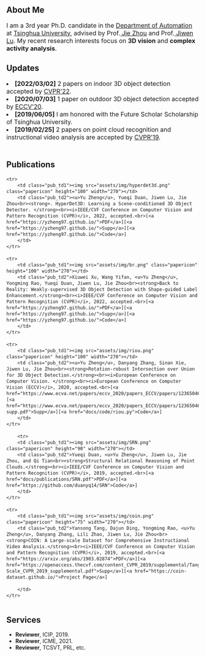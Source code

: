 ---
---


<h2>About Me</h2>
<font size="3">I am a 3rd year Ph.D. candidate in the <a href="http://www.au.tsinghua.edu.cn/publish/auen/index.html"> Department 
of Automation</a> at <a href="https://www.tsinghua.edu.cn/publish/thu2018en/index.html"> Tsinghua University</a>, advised by 
Prof.<a href="https://www.tsinghua.edu.cn/publish/auen/1713/2011/20110506105532098625469/20110506105532098625469_.html"> Jie Zhou</a> and Prof.<a href="http://ivg.au.tsinghua.edu.cn/Jiwen_Lu/"> Jiwen Lu</a>. My recent 
research interests focus on <strong>3D vision</strong> and <strong>complex activity analysis</strong>.</font>
<br />
<h2>Updates</h2>
<font size="3"><li><strong>[2022/03/02]</strong> 2 papers on indoor 3D object detection accepted by <a href="https://cvpr2022.thecvf.com/"> CVPR'22</a>.</li></font>
<font size="3"><li><strong>[2020/07/03]</strong> 1 paper on outdoor 3D object detection accepted by <a href="https://eccv2020.eu/"> ECCV'20</a>.</li></font>
<font size="3"><li><strong>[2019/06/05]</strong> I am honored with the Future Scholar Scholarship of Tsinghua University.</li></font>
<font size="3"><li><strong>[2019/02/25]</strong> 2 papers on point cloud recognition and instructional video analysis are accepted by <a href="http://cvpr2019.thecvf.com/"> CVPR'19</a>.</li></font>
<br />
<h2>Publications</h2>
<table class="pub_table">
<tbody>


	<tr>
		<td class="pub_td1"><img src="assets/img/hyperdet3d.png" class="papericon" height="100" width="270"></td>
        <td class="pub_td2"><u>Yu Zheng</u>, Yueqi Duan, Jiwen Lu, Jie Zhou<br><strong>. HyperDet3D: Learning a Scene-conditioned 3D Object Detector. </strong><br><i>IEEE/CVF Conference on Computer Vision and Pattern Recognition (CVPR)</i>, 2022, accepted.<br>[<a href="https://yzheng97.github.io/">PDF</a>][<a href="https://yzheng97.github.io/">Supp</a>][<a href="https://yzheng97.github.io/">Code</a>]
		</td>
	</tr>
	
	<tr>
		<td class="pub_td1"><img src="assets/img/br.png" class="papericon" height="100" width="270"></td>
        <td class="pub_td2">Xiuwei Xu, Wang Yifan, <u>Yu Zheng</u>, Yongming Rao, Yueqi Duan, Jiwen Lu, Jie Zhou<br><strong>Back to Reality: Weakly-supervised 3D Object Detection with Shape-guided Label Enhancement.</strong><br><i>IEEE/CVF Conference on Computer Vision and Pattern Recognition (CVPR)</i>, 2022, accepted.<br>[<a href="https://yzheng97.github.io/">PDF</a>][<a href="https://yzheng97.github.io/">Supp</a>][<a href="https://yzheng97.github.io/">Code</a>]
		</td>
	</tr>

	<tr>
		<td class="pub_td1"><img src="assets/img/riou.png" class="papericon" height="100" width="270"></td>
        <td class="pub_td2"><u>Yu Zheng</u>, Danyang Zhang, Sinan Xie, Jiwen Lu, Jie Zhou<br><strong>Rotation-robust Intersection over Union for 3D Object Detection.</strong><br><i>European Conference on Computer Vision. </strong><br><i>European Conference on Computer Vision (ECCV)</i>, 2020, accepted.<br>[<a href="https://www.ecva.net/papers/eccv_2020/papers_ECCV/papers/123650460.pdf">PDF</a>][<a href="https://www.ecva.net/papers/eccv_2020/papers_ECCV/papers/123650460-supp.pdf">Supp</a>][<a href="docs/code/riou.py">Code</a>]
		</td>
	</tr>

    	<tr>
		<td class="pub_td1"><img src="assets/img/SRN.png" class="papericon" height="90" width="270"></td>
        <td class="pub_td2">Yueqi Duan, <u>Yu Zheng</u>, Jiwen Lu, Jie Zhou, and Qi Tian<br><strong>Structural Relational Reasoning of Point Clouds.</strong><br><i>IEEE/CVF Conference on Computer Vision and Pattern Recognition (CVPR)</i>, 2019, accepted.<br>[<a href="docs/publications/SRN.pdf">PDF</a>][<a href="https://github.com/duanyq14/SRN">Code</a>]
		</td>
	</tr>
	
	<tr>
		<td class="pub_td1"><img src="assets/img/coin.png" class="papericon" height="75" width="270"></td>
        <td class="pub_td2">Yansong Tang, Dajun Ding, Yongming Rao, <u>Yu Zheng</u>, Danyang Zhang, Lili Zhao, Jiwen Lu, Jie Zhou<br><strong>COIN: A Large-scale Dataset for Comprehensive Instructional Video Analysis.</strong><br><i>IEEE/CVF Conference on Computer Vision and Pattern Recognition (CVPR)</i>, 2019, accepted.<br>[<a href="https://arxiv.org/abs/1903.02874">PDF</a>][<a href="https://openaccess.thecvf.com/content_CVPR_2019/supplemental/Tang_COIN_A_Large-Scale_CVPR_2019_supplemental.pdf">Supp</a>][<a href="https://coin-dataset.github.io/">Project Page</a>]

		</td>
	</tr>
</tbody>
</table>
                    
<h2>Services</h2>                          
<ul>
    <li><b>Reviewer</b>, ICIP, 2019.</li>
    <li><b>Reviewer</b>, ICME, 2021.</li>
    <li><b>Reviewer</b>, TCSVT, PRL, etc.</li>
</ul>
